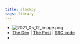 ```yaml
---
title: clockpy
tags: library
---
```


- ![2021_05_12_image.png](https://cdn.logseq.com/%2F07ac90d5-a8a5-495c-84ae-a5c969228e383e9caa7e-ef40-469d-8cb8-040001bf316e2021_05_12_image.png?Expires=4774434788&Signature=PEWRDf66nFBZn~Enskx6KaC02qSNZEsUu6Y-Kdv43Qk0U2iGTDEPqEIRv4FKQOKkkjx9eTyAea2zUqiuXs9ccidxtUpZjU1Ccrl~aslODYMbl3NkaX~4BJdqFZKmK4L89gCnPxxcUwI6vq56oj1oRp56TbUuMNRS2vEDlAEY0t5TNKM5jB9ihIB9dsXRosJa~kqGCMn7-4Ln54tbNsvc6ttsS~TPSLUL~VRBkSIGK9ci3VvGNjqWEeJgXL9jkPXz7BkIc4X6I-z9a0fbhRmd4H5S~d3HT55OxhOQtBV8OS-rIoq~j9uDnVm~JUvXLzm-1wnkpH1Md8ajgKKpv6ek1Q__&Key-Pair-Id=APKAJE5CCD6X7MP6PTEA)
- [The Dev](https://www.linkedin.com/in/altieres-schincariol-netto-4a44a0106/?miniProfileUrn=urn%3Ali%3Afs_miniProfile%3AACoAABrEvLwBKwGlQXefpq1h3f3T-R-vhUnLdk4) | [The Post](https://www.linkedin.com/feed/update/urn:li:activity:6798152834048114688) | [SRC code](https://github.com/altnetto/clockpy)
-
